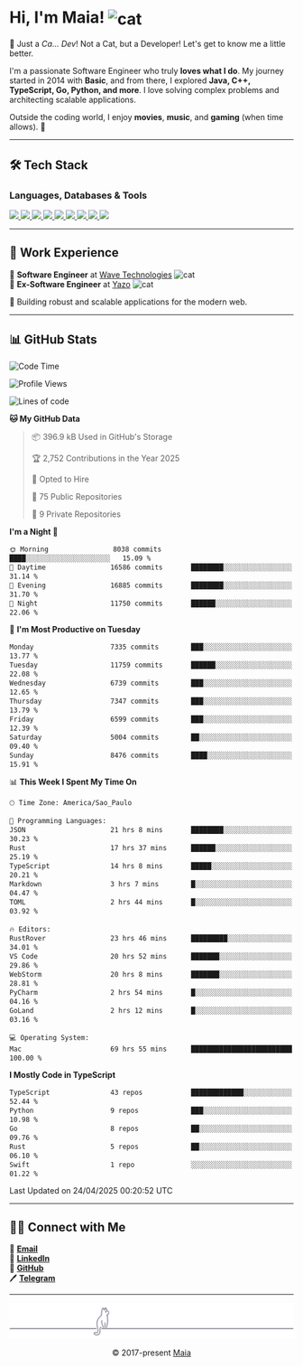 <h1 align="left">Hi, I'm Maia! 
<img src="https://emojis.slackmojis.com/emojis/images/1643509834/36299/black-cat.gif?1643509834" width="50" height="60" align="center" alt="cat"/>
</h1>

🎩 Just a *Ca... Dev*! Not a Cat, but a Developer! Let's get to know me a little better.

I'm a passionate Software Engineer who truly **loves what I do**. My journey started in 2014 with **Basic**, and from there, I explored **Java, C++, TypeScript, Go, Python, and more**. I love solving complex problems and architecting scalable applications.

Outside the coding world, I enjoy **movies**, **music**, and **gaming** (when time allows). 🚀

---

## 🛠️ Tech Stack

### Languages, Databases & Tools
<p>
  <a href="https://www.typescriptlang.org">
    <img src="https://skillicons.dev/icons?i=ts" />
  </a>
  <a href="https://go.dev">
    <img src="https://skillicons.dev/icons?i=go" />
  </a>
  <a href="https://www.python.org">
    <img src="https://skillicons.dev/icons?i=python" />
  </a>
  <a href="https://gradle.org">
    <img src="https://skillicons.dev/icons?i=gradle" />
  </a>
  <a href="https://redis.io">
    <img src="https://skillicons.dev/icons?i=redis" />
  </a>
  <a href="https://www.mongodb.com">
    <img src="https://skillicons.dev/icons?i=mongodb" />
  </a>
  <a href="https://nodejs.org">
    <img src="https://skillicons.dev/icons?i=nodejs" />
  </a>
  <a href="https://www.javascript.com">
    <img src="https://skillicons.dev/icons?i=js" />
  </a>
  <a href="https://www.docker.com">
    <img src="https://skillicons.dev/icons?i=docker" />
  </a>
</p>

---

## 💼 Work Experience

🔹 **Software Engineer** at [Wave Technologies](https://www.linkedin.com/company/wave-technologies-oficial/)   <img src="https://media.giphy.com/media/WUlplcMpOCEmTGBtBW/giphy.gif" width="30" alt="cat"> <br>
🔹 **Ex-Software Engineer** at [Yazo](https://yazo.com.br/) <img src="https://media.giphy.com/media/WUlplcMpOCEmTGBtBW/giphy.gif" width="30" alt="cat"> <br>

🚀 Building robust and scalable applications for the modern web.

---

## 📊 GitHub Stats

<!--START_SECTION:waka-->
![Code Time](http://img.shields.io/badge/Code%20Time-5%2C858%20hrs%2039%20mins-blue)

![Profile Views](http://img.shields.io/badge/Profile%20Views-2-blue)

![Lines of code](https://img.shields.io/badge/From%20Hello%20World%20I%27ve%20Written-10.2%20million%20lines%20of%20code-blue)

**🐱 My GitHub Data** 

> 📦 396.9 kB Used in GitHub's Storage 
 > 
> 🏆 2,752 Contributions in the Year 2025
 > 
> 💼 Opted to Hire
 > 
> 📜 75 Public Repositories 
 > 
> 🔑 9 Private Repositories 
 > 
**I'm a Night 🦉** 

```text
🌞 Morning                8038 commits        ████░░░░░░░░░░░░░░░░░░░░░   15.09 % 
🌆 Daytime                16586 commits       ████████░░░░░░░░░░░░░░░░░   31.14 % 
🌃 Evening                16885 commits       ████████░░░░░░░░░░░░░░░░░   31.70 % 
🌙 Night                  11750 commits       ██████░░░░░░░░░░░░░░░░░░░   22.06 % 
```
📅 **I'm Most Productive on Tuesday** 

```text
Monday                   7335 commits        ███░░░░░░░░░░░░░░░░░░░░░░   13.77 % 
Tuesday                  11759 commits       ██████░░░░░░░░░░░░░░░░░░░   22.08 % 
Wednesday                6739 commits        ███░░░░░░░░░░░░░░░░░░░░░░   12.65 % 
Thursday                 7347 commits        ███░░░░░░░░░░░░░░░░░░░░░░   13.79 % 
Friday                   6599 commits        ███░░░░░░░░░░░░░░░░░░░░░░   12.39 % 
Saturday                 5004 commits        ██░░░░░░░░░░░░░░░░░░░░░░░   09.40 % 
Sunday                   8476 commits        ████░░░░░░░░░░░░░░░░░░░░░   15.91 % 
```


📊 **This Week I Spent My Time On** 

```text
🕑︎ Time Zone: America/Sao_Paulo

💬 Programming Languages: 
JSON                     21 hrs 8 mins       ████████░░░░░░░░░░░░░░░░░   30.23 % 
Rust                     17 hrs 37 mins      ██████░░░░░░░░░░░░░░░░░░░   25.19 % 
TypeScript               14 hrs 8 mins       █████░░░░░░░░░░░░░░░░░░░░   20.21 % 
Markdown                 3 hrs 7 mins        █░░░░░░░░░░░░░░░░░░░░░░░░   04.47 % 
TOML                     2 hrs 44 mins       █░░░░░░░░░░░░░░░░░░░░░░░░   03.92 % 

🔥 Editors: 
RustRover                23 hrs 46 mins      █████████░░░░░░░░░░░░░░░░   34.01 % 
VS Code                  20 hrs 52 mins      ███████░░░░░░░░░░░░░░░░░░   29.86 % 
WebStorm                 20 hrs 8 mins       ███████░░░░░░░░░░░░░░░░░░   28.81 % 
PyCharm                  2 hrs 54 mins       █░░░░░░░░░░░░░░░░░░░░░░░░   04.16 % 
GoLand                   2 hrs 12 mins       █░░░░░░░░░░░░░░░░░░░░░░░░   03.16 % 

💻 Operating System: 
Mac                      69 hrs 55 mins      █████████████████████████   100.00 % 
```

**I Mostly Code in TypeScript** 

```text
TypeScript               43 repos            █████████████░░░░░░░░░░░░   52.44 % 
Python                   9 repos             ███░░░░░░░░░░░░░░░░░░░░░░   10.98 % 
Go                       8 repos             ██░░░░░░░░░░░░░░░░░░░░░░░   09.76 % 
Rust                     5 repos             ██░░░░░░░░░░░░░░░░░░░░░░░   06.10 % 
Swift                    1 repo              ░░░░░░░░░░░░░░░░░░░░░░░░░   01.22 % 
```




 Last Updated on 24/04/2025 00:20:52 UTC
<!--END_SECTION:waka-->

---

## 👯‍👨 Connect with Me
📧 **[Email](mailto:gabrielmaialva33@gmail.com)**  
🔗 **[LinkedIn](https://www.linkedin.com/in/gabriel-maia-183984239)**  
🐙 **[GitHub](https://github.com/gabrielmaialva33)**  
🖊 **[Telegram](https://t.me/sr_mrootx)**

---

<p align="center"><img src="https://raw.githubusercontent.com/gabrielmaialva33/gabrielmaialva33/master/assets/gray0_ctp_on_line.svg?sanitize=true" /></p>
<p align="center">&copy; 2017-present <a href="https://github.com/gabrielmaialva33/" target="_blank">Maia</a></p>
